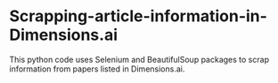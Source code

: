 # Scrapping-article-information-in-Dimensions.ai
This python code uses Selenium and BeautifulSoup packages to scrap information from papers listed in Dimensions.ai.
